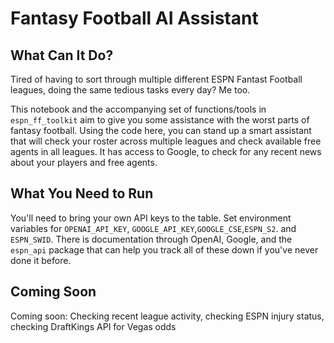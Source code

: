 # Fantasy Football AI Assistant

## What Can It Do? 
Tired of having to sort through multiple different ESPN Fantast Football leagues, doing the same tedious tasks every day? Me too. 

This notebook and the accompanying set of functions/tools in `espn_ff_toolkit` aim to give you some assistance with the worst parts of fantasy football. Using the code here, you can stand up a smart assistant that will check your roster across multiple leagues and check available free agents in all leagues. It has access to Google, to check for any recent news about your players and free agents. 

## What You Need to Run
You'll need to bring your own API keys to the table. Set environment variables for `OPENAI_API_KEY`, `GOOGLE_API_KEY`,`GOOGLE_CSE`,`ESPN_S2`. and `ESPN_SWID`. There is documentation through OpenAI, Google, and the `espn_api` package that can help you track all of these down if you've never done it before. 

## Coming Soon
Coming soon: Checking recent league activity, checking ESPN injury status, checking DraftKings API for Vegas odds
